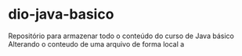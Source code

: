 # dio-java-basico
Repositório para armazenar todo o conteúdo do curso de Java básico
Alterando o conteudo de uma arquivo de forma local
a